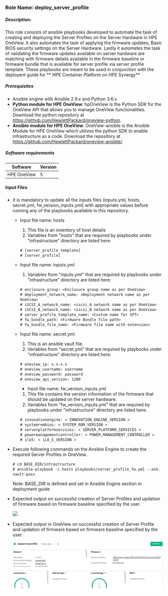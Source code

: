 ### Role Name: deploy_server_profile

##### Description: 

This role consists of ansible playbooks developed to automate the task of creating and deploying the Server Profiles on the Server Hardware in HPE OneView. It also automates the task of applying the firmware updates, Basic BIOS security settings on the Server Hardware. Lastly it automates the task of validating the firmware updates available on server hardware are matching with firmware details available in the firmware baseline or firmware bundle that is available for server profile via server profile template. These playbooks are meant to be used in conjunction with the deployent guide for ** HPE Container Platform on HPE Synergy**

##### Prerequisites

- Ansible engine with Ansible 2.9.x and Python  3.6.x
- **Python module for HPE OneView**: hpOneView is the Python SDK for the OneView API that allows you to manage OneView functionalities. Download the python repository at https://github.com/HewlettPackard/oneview-python.
- **Ansible module for HPE OneView**: OneView-ansible is the Ansible Module for HPE OneView which utilizes the python SDK to enable infrastructure as a code. Download the repository at https://github.com/HewlettPackard/oneview-ansible/.

##### Software requirements 

| Software    | Version |
| ----------- | ------- |
| HPE OneView | 5       |

##### Input Files

- It is mandatory to update all the inputs  files (inputs.yml, hosts, secret.yml, fw_version_inputs.yml) with appropriate values before running any of the playbooks available in this repository.

  - Input file name: hosts

    1. This file is an inventory of host details
    2. Variables from "hosts" that are required by playbooks under "infrastructure" directory are listed here:

    ```
    # [server_profile_template]
    # [server_profile]
    ```

  - Input file name: inputs.yml

    1. Variables from "inputs.yml" that are required by playbooks under "infrastructure" directory are listed here:

    ```
    # enclosure_group: <Enclosure group name as per OneView> 
    # deployment_network_name: <Deployment network name as per OneView>
    # iSCSI_A_network_name: <iscsi_A network name as per OneView>
    # iSCSI_B_network_name: <iscsi_B network name as per OneView>
    # server_profile_template_name: <Custom name for SPT>
    # fw_bundle_path: <Firmware Bundle file path>
    # fw_bundle_file_name: <Firmware file name with extension>
    ```

  - Input file name: secret.yml

    1. This is an ansible vault file.
    2. Variables from "secret.yml" that are required by playbooks under "infrastructure" directory are listed here:

    ```
    # oneview_ip: x.x.x.x 
    # oneview_username: username
    # oneview_password: password
    # oneview_api_version: 1200
    ```

    - Input file name: fw_version_inputs.yml

    1. This file contains the version information of the firmware that should be updated on the server hardware.
    2. Variables from "fw_version_inputs.yml" that are required by playbooks under "infrastructure" directory are listed here:

    ```
    # innovationengine: < INNOVATION_ENGINE_VERSION >
    # systemrombios: < SYSTEM_ROM_VERSION >
    # serverplatformservices: < SERVER_PLATFORM_SERVICES >
    # powermanagementcontroller: < POWER_MANAGEMENT_CONTROLLER >
    # ilo5: < iLO_5_VERSION >
    ```

- Execute following commands on the Ansible Engine to create the required Server Profiles in OneView.

  ```
  # cd BASE_DIR/infrastructure
  # ansible-playbook -i hosts playbooks/server_profile_fw.yml --ask-vault-pass
  ```

  Note: BASE_DIR is defined and set in Ansible Engine section in deployment guide

- Expected output on successful creation of Server Profiles and updation of firmware based on firmware baseline specified by the user.

  ![](../../media/6-srv-profile-and-fw-validation)

- Expected output in OneView on successful creation of Server Profile and updation of firmware based on firmware baseline specified by the user.

  ![](../../media/7-srv-profile-and-fw-validation_OneView.JPG)